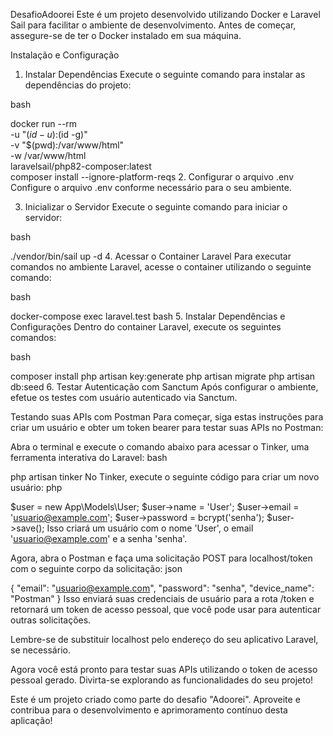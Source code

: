 DesafioAdoorei
Este é um projeto desenvolvido utilizando Docker e Laravel Sail para facilitar o ambiente de desenvolvimento. Antes de começar, assegure-se de ter o Docker instalado em sua máquina.

Instalação e Configuração
1. Instalar Dependências
Execute o seguinte comando para instalar as dependências do projeto:

bash
 
docker run --rm \
    -u "$(id -u):$(id -g)" \
    -v "$(pwd):/var/www/html" \
    -w /var/www/html \
    laravelsail/php82-composer:latest \
    composer install --ignore-platform-reqs
2. Configurar o arquivo .env
Configure o arquivo .env conforme necessário para o seu ambiente.

3. Inicializar o Servidor
Execute o seguinte comando para iniciar o servidor:

bash
 
./vendor/bin/sail up -d
4. Acessar o Container Laravel
Para executar comandos no ambiente Laravel, acesse o container utilizando o seguinte comando:

bash
 
docker-compose exec laravel.test bash
5. Instalar Dependências e Configurações
Dentro do container Laravel, execute os seguintes comandos:

bash
 
composer install
php artisan key:generate
php artisan migrate
php artisan db:seed
6. Testar Autenticação com Sanctum
Após configurar o ambiente, efetue os testes com usuário autenticado via Sanctum.

Testando suas APIs com Postman
Para começar, siga estas instruções para criar um usuário e obter um token bearer para testar suas APIs no Postman:

Abra o terminal e execute o comando abaixo para acessar o Tinker, uma ferramenta interativa do Laravel:
bash
 
php artisan tinker
No Tinker, execute o seguinte código para criar um novo usuário:
php
 
$user = new App\Models\User;
$user->name = 'User';
$user->email = 'usuario@example.com';
$user->password = bcrypt('senha');
$user->save();
Isso criará um usuário com o nome 'User', o email 'usuario@example.com' e a senha 'senha'.

Agora, abra o Postman e faça uma solicitação POST para localhost/token com o seguinte corpo da solicitação:
json
 
{
    "email": "usuario@example.com",
    "password": "senha",
    "device_name": "Postman"
}
Isso enviará suas credenciais de usuário para a rota /token e retornará um token de acesso pessoal, que você pode usar para autenticar outras solicitações.

Lembre-se de substituir localhost pelo endereço do seu aplicativo Laravel, se necessário.

Agora você está pronto para testar suas APIs utilizando o token de acesso pessoal gerado. Divirta-se explorando as funcionalidades do seu projeto!

Este é um projeto criado como parte do desafio "Adoorei". Aproveite e contribua para o desenvolvimento e aprimoramento contínuo desta aplicação!
